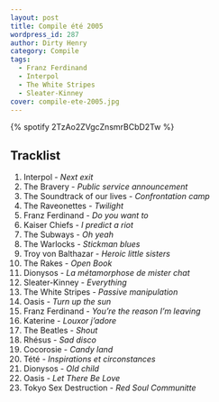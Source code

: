 ```yaml
---
layout: post
title: Compile été 2005
wordpress_id: 287
author: Dirty Henry
category: Compile
tags:
  - Franz Ferdinand
  - Interpol
  - The White Stripes
  - Sleater-Kinney
cover: compile-ete-2005.jpg
---
```


{% spotify 2TzAo2ZVgcZnsmrBCbD2Tw %}

## Tracklist

1. Interpol - _Next exit_
1. The Bravery - _Public service announcement_
1. The Soundtrack of our lives - _Confrontation camp_
1. The Raveonettes - _Twilight_
1. Franz Ferdinand - _Do you want to_
1. Kaiser Chiefs - _I predict a riot_
1. The Subways - _Oh yeah_
1. The Warlocks - _Stickman blues_
1. Troy von Balthazar - _Heroic little sisters_
1. The Rakes - _Open Book_
1. Dionysos - _La métamorphose de mister chat_
1. Sleater-Kinney - _Everything_
1. The White Stripes - _Passive manipulation_
1. Oasis - _Turn up the sun_
1. Franz Ferdinand - _You’re the reason I’m leaving_
1. Katerine - _Louxor j’adore_
1. The Beatles - _Shout_
1. Rhésus - _Sad disco_
1. Cocorosie - _Candy land_
1. Tété - _Inspirations et circonstances_
1. Dionysos - _Old child_
1. Oasis - _Let There Be Love_
1. Tokyo Sex Destruction - _Red Soul Communitte_
